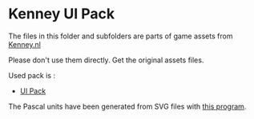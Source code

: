 # Kenney UI Pack

The files in this folder and subfolders are parts of game assets from [Kenney.nl](https://kenney.nl)

Please don't use them directly. Get the original assets files.

Used pack is :
* [UI Pack](https://kenney.nl/assets/ui-pack)

The Pascal units have been generated from SVG files with [this program](https://svgfolder2delphiunit.olfsoftware.fr).
